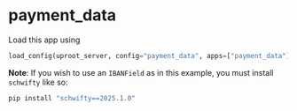 # payment\_data

Load this app using

```python
load_config(uproot_server, config="payment_data", apps=["payment_data"])
```

**Note**: If you wish to use an `IBANField` as in this example, you must install `schwifty` like so:

```sh
pip install "schwifty==2025.1.0"
```
